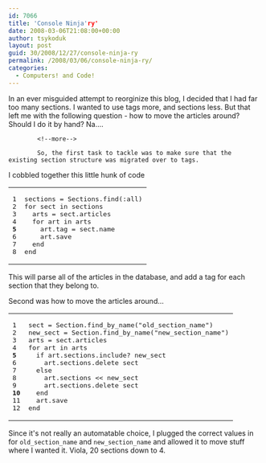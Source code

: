 ```yaml
---
id: 7066
title: 'Console Ninja'ry'
date: 2008-03-06T21:08:00+00:00
author: tsykoduk
layout: post
guid: 30/2008/12/27/console-ninja-ry
permalink: /2008/03/06/console-ninja-ry/
categories:
  - Computers! and Code!
---
```

In an ever misguided attempt to reorginize this blog, I decided that I had far too many sections. I wanted to use tags more, and sections less. But that left me with the following question - how to move the articles around? Should I do it by hand? Na....

            <!--more-->

            So, the first task to tackle was to make sure that the existing section structure was migrated over to tags.


I cobbled together this little hunk of code


<table class="CodeRay"><tr>
  <td class="line_numbers" title="click to toggle" onclick="with (this.firstChild.style) { display = (display == '') ? 'none' : '' }"><pre>1<tt>
</tt>2<tt>
</tt>3<tt>
</tt>4<tt>
</tt><strong>5</strong><tt>
</tt>6<tt>
</tt>7<tt>
</tt>8<tt>
</tt></pre></td>
  <td class="code"><pre ondblclick="with (this.style) { overflow = (overflow == 'auto' || overflow == '') ? 'visible' : 'auto' }">sections = <span class="co">Sections</span>.find(<span class="sy">:all</span>)<tt>
</tt><span class="r">for</span> sect <span class="r">in</span> sections<tt>
</tt>  arts = sect.articles<tt>
</tt>  <span class="r">for</span> art <span class="r">in</span> arts<tt>
</tt>    art.tag = sect.name<tt>
</tt>    art.save<tt>
</tt>  <span class="r">end</span><tt>
</tt><span class="r">end</span></pre></td>
</tr></table>


This will parse all of the articles in the database, and add a tag for each section that they belong to.


Second was how to move the articles around...


<table class="CodeRay"><tr>
  <td class="line_numbers" title="click to toggle" onclick="with (this.firstChild.style) { display = (display == '') ? 'none' : '' }"><pre>1<tt>
</tt>2<tt>
</tt>3<tt>
</tt>4<tt>
</tt><strong>5</strong><tt>
</tt>6<tt>
</tt>7<tt>
</tt>8<tt>
</tt>9<tt>
</tt><strong>10</strong><tt>
</tt>11<tt>
</tt>12<tt>
</tt></pre></td>
  <td class="code"><pre ondblclick="with (this.style) { overflow = (overflow == 'auto' || overflow == '') ? 'visible' : 'auto' }">sect = <span class="co">Section</span>.find_by_name(<span class="s"><span class="dl">&quot;</span><span class="k">old_section_name</span><span class="dl">&quot;</span></span>)<tt>
</tt>new_sect = <span class="co">Section</span>.find_by_name(<span class="s"><span class="dl">&quot;</span><span class="k">new_section_name</span><span class="dl">&quot;</span></span>)<tt>
</tt>arts = sect.articles<tt>
</tt><span class="r">for</span> art <span class="r">in</span> arts<tt>
</tt>  <span class="r">if</span> art.sections.include? new_sect<tt>
</tt>    art.sections.delete sect<tt>
</tt>  <span class="r">else</span><tt>
</tt>    art.sections &lt;&lt; new_sect<tt>
</tt>    art.sections.delete sect<tt>
</tt>  <span class="r">end</span><tt>
</tt>  art.save<tt>
</tt><span class="r">end</span></pre></td>
</tr></table>


Since it's not really an automatable choice, I plugged the correct values in for <code>old_section_name</code> and <code>new_section_name</code> and  allowed it to move stuff where I wanted it. Viola, 20 sections down to 4.